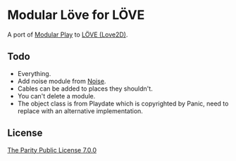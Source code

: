 # Modular Löve for LÖVE

A port of [Modular Play](https://orllewin.github.io/playdate/modular_play/) to [LÖVE (Love2D)](https://love2d.org/). 

## Todo

* Everything.
* Add noise module from [Noise](https://github.com/orllewin/love2d_noise).
* Cables can be added to places they shouldn't.
* You can't delete a module.
* The object class is from Playdate which is copyrighted by Panic, need to replace with an alternative implementation.

## License

[The Parity Public License 7.0.0](LICENSE.md)